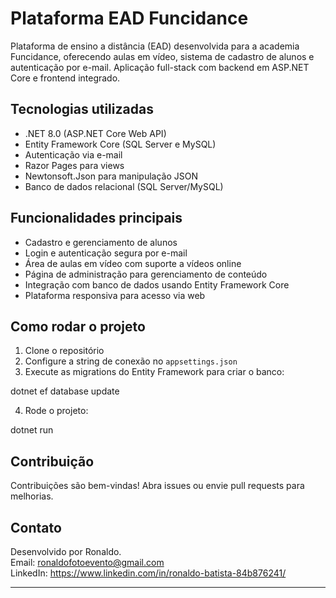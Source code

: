 # Plataforma EAD Funcidance

Plataforma de ensino a distância (EAD) desenvolvida para a academia Funcidance, oferecendo aulas em vídeo, sistema de cadastro de alunos e autenticação por e-mail. Aplicação full-stack com backend em ASP.NET Core e frontend integrado.

## Tecnologias utilizadas

- .NET 8.0 (ASP.NET Core Web API)
- Entity Framework Core (SQL Server e MySQL)
- Autenticação via e-mail
- Razor Pages para views
- Newtonsoft.Json para manipulação JSON
- Banco de dados relacional (SQL Server/MySQL)

## Funcionalidades principais

- Cadastro e gerenciamento de alunos
- Login e autenticação segura por e-mail
- Área de aulas em vídeo com suporte a vídeos online
- Página de administração para gerenciamento de conteúdo
- Integração com banco de dados usando Entity Framework Core
- Plataforma responsiva para acesso via web

## Como rodar o projeto

1. Clone o repositório
2. Configure a string de conexão no `appsettings.json`
3. Execute as migrations do Entity Framework para criar o banco:

dotnet ef database update

4. Rode o projeto:

dotnet run

## Contribuição

Contribuições são bem-vindas! Abra issues ou envie pull requests para melhorias.

## Contato

Desenvolvido por Ronaldo.  
Email: ronaldofotoevento@gmail.com  
LinkedIn: https://www.linkedin.com/in/ronaldo-batista-84b876241/

---

